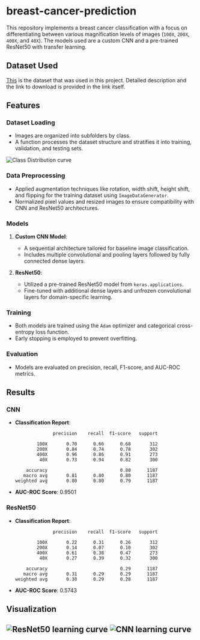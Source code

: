 # breast-cancer-prediction

This repository implements a breast cancer classification with a focus on differentiating between various magnification levels of images (`100X`, `200X`, `400X`, and `40X`). The models used are a custom CNN and a pre-trained ResNet50 with transfer learning.

## Dataset Used
[This](https://web.inf.ufpr.br/vri/databases/breast-cancer-histopathological-database-breakhis/) is the dataset that was used in this project. Detailed description and the link to download is provided in the link itself.


## Features

### Dataset Loading
- Images are organized into subfolders by class.
- A function processes the dataset structure and stratifies it into training, validation, and testing sets.

![Class Distribution curve](https://github.com/user-attachments/assets/eeb499ea-64ba-4fc1-99a7-e8c51f13efa3)

### Data Preprocessing
- Applied augmentation techniques like rotation, width shift, height shift, and flipping for the training dataset using `ImageDataGenerator`.
- Normalized pixel values and resized images to ensure compatibility with CNN and ResNet50 architectures.

### Models
1. **Custom CNN Model**:
   - A sequential architecture tailored for baseline image classification.
   - Includes multiple convolutional and pooling layers followed by fully connected dense layers.

2. **ResNet50**:
   - Utilized a pre-trained ResNet50 model from `keras.applications`.
   - Fine-tuned with additional dense layers and unfrozen convolutional layers for domain-specific learning.

### Training
- Both models are trained using the `Adam` optimizer and categorical cross-entropy loss function.
- Early stopping is employed to prevent overfitting.

### Evaluation
- Models are evaluated on precision, recall, F1-score, and AUC-ROC metrics.

## Results

### CNN
- **Classification Report**:
  ```
                precision    recall  f1-score   support

          100X       0.70      0.66      0.68       312
          200X       0.84      0.74      0.78       302
          400X       0.96      0.86      0.91       273
           40X       0.73      0.94      0.82       300

      accuracy                           0.80      1187
     macro avg       0.81      0.80      0.80      1187
  weighted avg       0.80      0.80      0.79      1187
  ```
- **AUC-ROC Score**: 0.9501

### ResNet50
- **Classification Report**:
  ```
                precision    recall  f1-score   support

          100X       0.22      0.31      0.26       312
          200X       0.14      0.07      0.10       302
          400X       0.61      0.38      0.47       273
           40X       0.27      0.39      0.32       300

      accuracy                           0.29      1187
     macro avg       0.31      0.29      0.29      1187
  weighted avg       0.30      0.29      0.28      1187
  ```
- **AUC-ROC Score**: 0.5743

## Visualization
![ResNet50 learning curve](https://github.com/user-attachments/assets/bbe0f67a-84de-4b9c-82b2-264cbaf695b6) ![CNN learning curve](https://github.com/user-attachments/assets/8bf5063b-592a-4cae-96ed-bdae8c3420e4)
---
